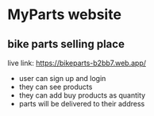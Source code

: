 # MyParts website
## bike parts selling place

live link: https://bikeparts-b2bb7.web.app/

* user can sign up and login
* they can see products
* they can add buy products as quantity
* parts will be delivered to their address
